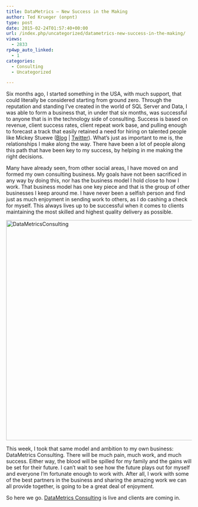 ```yaml
---
title: DataMetrics – New Success in the Making
author: Ted Krueger (onpnt)
type: post
date: 2015-02-24T01:57:40+00:00
url: /index.php/uncategorized/datametrics-new-success-in-the-making/
views:
  - 2833
rp4wp_auto_linked:
  - 1
categories:
  - Consulting
  - Uncategorized

---
```

Six months ago, I started something in the USA, with much support, that could literally be considered starting from ground zero. Through the reputation and standing I&#8217;ve created in the world of SQL Server and Data, I was able to form a business that, in under that six months, was successful to anyone that is in the technology side of consulting. Success is based on revenue, client success rates, client repeat work base, and pulling enough to forecast a track that easily retained a need for hiring on talented people like Mickey Stuewe (<a href="http://mickeystuewe.com/" target="_blank">Blog</a> | <a href="https://twitter.com/SQLMickey" target="_blank">Twitter</a>). What’s just as important to me is, the relationships I make along the way. There have been a lot of people along this path that have been key to my success, by helping in me making the right decisions.

Many have already seen, from other social areas, I have moved on and formed my own consulting business. My goals have not been sacrificed in any way by doing this, nor has the business model I hold close to how I work. That business model has one key piece and that is the group of other businesses I keep around me. I have never been a selfish person and find just as much enjoyment in sending work to others, as I do cashing a check for myself. This always lives up to be successful when it comes to clients maintaining the most skilled and highest quality delivery as possible.

<a href="http://www.datametricsconsulting.com" target="_blank"><img class="aligncenter  wp-image-3242" src="/wp-content/uploads/2015/02/rundmc.jpg" alt="DataMetricsConsulting" width="626" height="597" srcset="/wp-content/uploads/2015/02/rundmc.jpg 302w, /wp-content/uploads/2015/02/rundmc-300x286.jpg 300w" sizes="(max-width: 626px) 100vw, 626px" /></a>

This week, I took that same model and ambition to my own business: DataMetrics Consulting. There will be much pain, much work, and much success. Either way, the blood will be spilled for my family and the gains will be set for their future. I can’t wait to see how the future plays out for myself and everyone I’m fortunate enough to work with. After all, I work with some of the best partners in the business and sharing the amazing work we can all provide together, is going to be a great deal of enjoyment.

So here we go. <a href="http://www.datametricsconsulting.com/" target="_blank">DataMetrics Consulting</a> is live and clients are coming in.